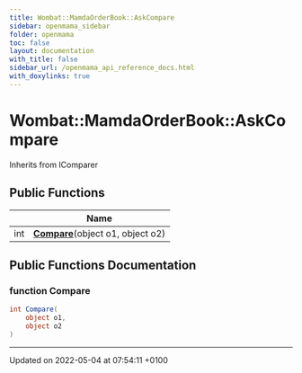 ```yaml
---
title: Wombat::MamdaOrderBook::AskCompare
sidebar: openmama_sidebar
folder: openmama
toc: false
layout: documentation
with_title: false
sidebar_url: /openmama_api_reference_docs.html
with_doxylinks: true
---
```


# Wombat::MamdaOrderBook::AskCompare





Inherits from IComparer

## Public Functions

|                | Name           |
| -------------- | -------------- |
| int | **[Compare](classWombat_1_1MamdaOrderBook_1_1AskCompare.html#function-compare)**(object o1, object o2) |

## Public Functions Documentation

### function Compare

```csharp
int Compare(
    object o1,
    object o2
)
```


-------------------------------

Updated on 2022-05-04 at 07:54:11 +0100